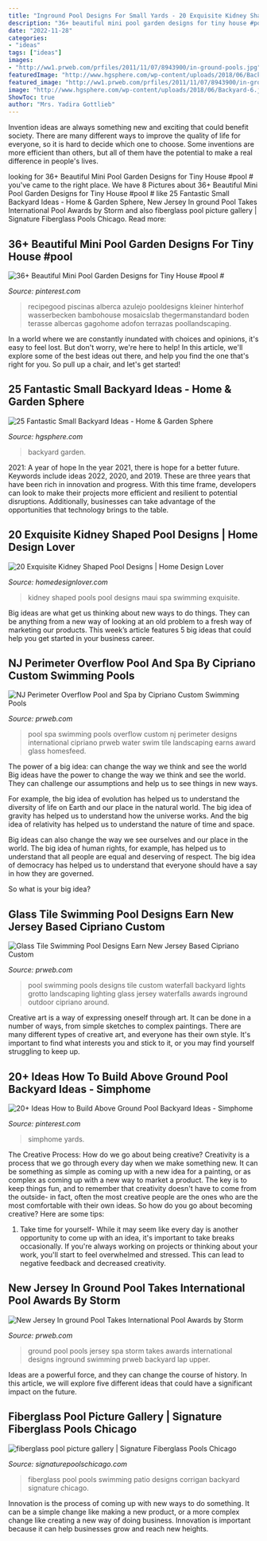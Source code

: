 ```yaml
---
title: "Inground Pool Designs For Small Yards - 20 Exquisite Kidney Shaped Pool Designs"
description: "36+ beautiful mini pool garden designs for tiny house #pool #"
date: "2022-11-28"
categories:
- "ideas"
tags: ["ideas"]
images:
- "http://ww1.prweb.com/prfiles/2011/11/07/8943900/in-ground-pools.jpg"
featuredImage: "http://www.hgsphere.com/wp-content/uploads/2018/06/Backyard-6.jpg"
featured_image: "http://ww1.prweb.com/prfiles/2011/11/07/8943900/in-ground-pools.jpg"
image: "http://www.hgsphere.com/wp-content/uploads/2018/06/Backyard-6.jpg"
ShowToc: true
author: "Mrs. Yadira Gottlieb"
---
```



Invention ideas are always something new and exciting that could benefit society. There are many different ways to improve the quality of life for everyone, so it is hard to decide which one to choose. Some inventions are more efficient than others, but all of them have the potential to make a real difference in people's lives.

	

		
looking for 36+ Beautiful Mini Pool Garden Designs for Tiny House #pool # you've came to the right place. We have 8 Pictures about 36+ Beautiful Mini Pool Garden Designs for Tiny House #pool # like 25 Fantastic Small Backyard Ideas - Home &amp; Garden Sphere, New Jersey In ground Pool Takes International Pool Awards by Storm and also fiberglass pool picture gallery | Signature Fiberglass Pools Chicago. Read more:
		
    
## 36+ Beautiful Mini Pool Garden Designs For Tiny House #pool #

<img loading=lazy src="https://i.pinimg.com/736x/d5/49/e7/d549e7c8d60e8f1af91ebc162b5b58c6.jpg" onerror="this.onerror=null;this.src='https://tse2.mm.bing.net/th?id=OIP.Yf0HTcne7te_K8QnJSxK9wHaJ7&amp;pid=15.1';" alt="36+ Beautiful Mini Pool Garden Designs for Tiny House #pool #">

_Source: pinterest.com_

>recipegood piscinas alberca azulejo pooldesigns kleiner hinterhof wasserbecken bambohouse mosaicslab thegermanstandard boden terasse albercas gagohome adofon terrazas poollandscaping. 

	

In a world where we are constantly inundated with choices and opinions, it's easy to feel lost. But don't worry, we're here to help! In this article, we'll explore some of the best ideas out there, and help you find the one that's right for you. So pull up a chair, and let's get started!

    
## 25 Fantastic Small Backyard Ideas - Home &amp; Garden Sphere

<img loading=lazy src="http://www.hgsphere.com/wp-content/uploads/2018/06/Backyard-6.jpg" onerror="this.onerror=null;this.src='https://tse1.mm.bing.net/th?id=OIP.qg5srgZi8ld8jDtAbHmv4AHaLH&amp;pid=15.1';" alt="25 Fantastic Small Backyard Ideas - Home &amp; Garden Sphere">

_Source: hgsphere.com_

>backyard garden. 

	

2021: A year of hope
In the year 2021, there is hope for a better future. Keywords include ideas 2022, 2020, and 2019. These are three years that have been rich in innovation and progress. With this time frame, developers can look to make their projects more efficient and resilient to potential disruptions. Additionally, businesses can take advantage of the opportunities that technology brings to the table.

    
## 20 Exquisite Kidney Shaped Pool Designs | Home Design Lover

<img loading=lazy src="https://homedesignlover.com/wp-content/uploads/2013/01/1-maui-1a.jpg" onerror="this.onerror=null;this.src='https://tse1.mm.bing.net/th?id=OIP.D8tC3eYCfLplJw8b2RxGbQHaFL&amp;pid=15.1';" alt="20 Exquisite Kidney Shaped Pool Designs | Home Design Lover">

_Source: homedesignlover.com_

>kidney shaped pools pool designs maui spa swimming exquisite. 

	

Big ideas are what get us thinking about new ways to do things. They can be anything from a new way of looking at an old problem to a fresh way of marketing our products. This week’s article features 5 big ideas that could help you get started in your business career.

    
## NJ Perimeter Overflow Pool And Spa By Cipriano Custom Swimming Pools

<img loading=lazy src="http://ww1.prweb.com/prfiles/2011/11/10/8955527/Pool-and-Spa-NJ.jpg" onerror="this.onerror=null;this.src='https://tse4.mm.bing.net/th?id=OIP.f0R7GiTZEQeIEzKd9rEddAHaE9&amp;pid=15.1';" alt="NJ Perimeter Overflow Pool and Spa by Cipriano Custom Swimming Pools">

_Source: prweb.com_

>pool spa swimming pools overflow custom nj perimeter designs international cipriano prweb water swim tile landscaping earns award glass homesfeed. 

	

The power of a big idea: can change the way we think and see the world
Big ideas have the power to change the way we think and see the world. They can challenge our assumptions and help us to see things in new ways.


For example, the big idea of evolution has helped us to understand the diversity of life on Earth and our place in the natural world. The big idea of gravity has helped us to understand how the universe works. And the big idea of relativity has helped us to understand the nature of time and space.



Big ideas can also change the way we see ourselves and our place in the world. The big idea of human rights, for example, has helped us to understand that all people are equal and deserving of respect. The big idea of democracy has helped us to understand that everyone should have a say in how they are governed.



So what is your big idea?

    
## Glass Tile Swimming Pool Designs Earn New Jersey Based Cipriano Custom

<img loading=lazy src="http://ww1.prweb.com/prfiles/2010/11/15/278217/grottowaterfallsnj.jpg" onerror="this.onerror=null;this.src='https://tse1.mm.bing.net/th?id=OIP.DGo6oNG1d1SU_-_dCbzCBgHaE9&amp;pid=15.1';" alt="Glass Tile Swimming Pool Designs Earn New Jersey Based Cipriano Custom">

_Source: prweb.com_

>pool swimming pools designs tile custom waterfall backyard lights grotto landscaping lighting glass jersey waterfalls awards inground outdoor cipriano around. 

	

Creative art is a way of expressing oneself through art. It can be done in a number of ways, from simple sketches to complex paintings. There are many different types of creative art, and everyone has their own style. It's important to find what interests you and stick to it, or you may find yourself struggling to keep up.

    
## 20+ Ideas How To Build Above Ground Pool Backyard Ideas - Simphome

<img loading=lazy src="https://i.pinimg.com/736x/05/b7/80/05b7805f060341156b63cece58d8253b.jpg" onerror="this.onerror=null;this.src='https://tse1.mm.bing.net/th?id=OIP.g0b6-mgJrO3LfGSPMVr3wQHaPP&amp;pid=15.1';" alt="20+ Ideas How to Build Above Ground Pool Backyard Ideas - Simphome">

_Source: pinterest.com_

>simphome yards. 

	

The Creative Process: How do we go about being creative?
Creativity is a process that we go through every day when we make something new. It can be something as simple as coming up with a new idea for a painting, or as complex as coming up with a new way to market a product. The key is to keep things fun, and to remember that creativity doesn't have to come from the outside- in fact, often the most creative people are the ones who are the most comfortable with their own ideas. So how do you go about becoming creative? Here are some tips: 
1) Take time for yourself- While it may seem like every day is another opportunity to come up with an idea, it's important to take breaks occasionally. If you're always working on projects or thinking about your work, you'll start to feel overwhelmed and stressed. This can lead to negative feedback and decreased creativity.

    
## New Jersey In Ground Pool Takes International Pool Awards By Storm

<img loading=lazy src="http://ww1.prweb.com/prfiles/2011/11/07/8943900/in-ground-pools.jpg" onerror="this.onerror=null;this.src='https://tse4.mm.bing.net/th?id=OIP.zW-IHc7oLcgJFrcszxZi4AHaE8&amp;pid=15.1';" alt="New Jersey In ground Pool Takes International Pool Awards by Storm">

_Source: prweb.com_

>ground pool pools jersey spa storm takes awards international designs inground swimming prweb backyard lap upper. 

	

Ideas are a powerful force, and they can change the course of history. In this article, we will explore five different ideas that could have a significant impact on the future.

    
## Fiberglass Pool Picture Gallery | Signature Fiberglass Pools Chicago

<img loading=lazy src="http://www.signaturepoolschicago.com/wp-content/gallery/a4/fiberglass-pool-corrigan-3.jpg" onerror="this.onerror=null;this.src='https://tse1.mm.bing.net/th?id=OIP.bHUTdBz2-JyjhQZzeBUuxwHaE8&amp;pid=15.1';" alt="fiberglass pool picture gallery | Signature Fiberglass Pools Chicago">

_Source: signaturepoolschicago.com_

>fiberglass pool pools swimming patio designs corrigan backyard signature chicago. 

	

Innovation is the process of coming up with new ways to do something. It can be a simple change like making a new product, or a more complex change like creating a new way of doing business. Innovation is important because it can help businesses grow and reach new heights.

